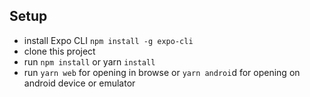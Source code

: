 ## Setup
- install Expo CLI `npm install -g expo-cli`
- clone this project 
- run `npm install` or yarn `install`
- run `yarn web` for opening in browse or `yarn androi`d for opening on android device or emulator 
